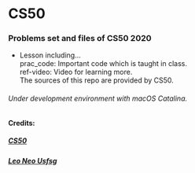 # CS50
### Problems set and files of CS50 2020
- Lesson including...     
prac_code: Important code which is taught in class.     
ref-video: Video for learning more.     
The sources of this repo are provided by CS50.

###### Under development environment with macOS Catalina.
#### Credits:
##### [CS50](https://cs50.harvard.edu/)
##### [Leo Neo Usfsg](https://www.facebook.com/yuting.lee.leo)
 
